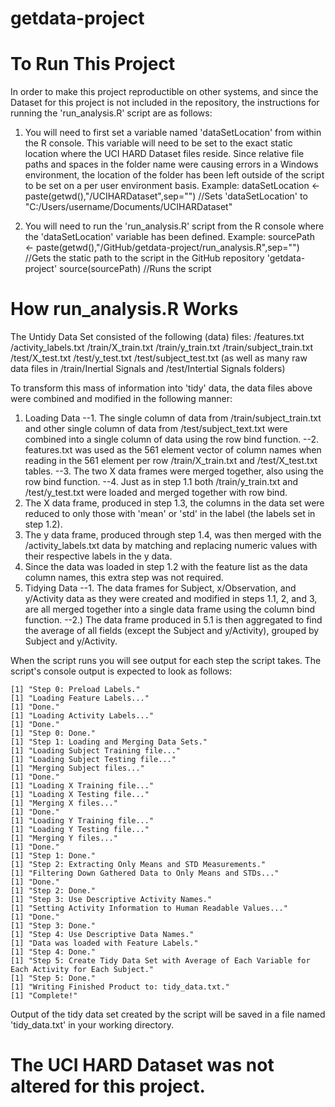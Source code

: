 # getdata-project

# To Run This Project
In order to make this project reproductible on other systems, and since the Dataset for this project is not included in the repository, the instructions for running the 'run_analysis.R' script are as follows:

1. You will need to first set a variable named 'dataSetLocation' from within the R console. This variable will need to be set to the exact static location where the UCI HARD Dataset files reside. Since relative file paths and spaces in the folder name were causing errors in a Windows environment, the location of the folder has been left outside of the script to be set on a per user environment basis.
	Example: 
			dataSetLocation <- paste(getwd(),"/UCIHARDataset",sep="")
			//Sets 'dataSetLocation' to "C:/Users/username/Documents/UCIHARDataset"

2. You will need to run the 'run_analysis.R' script from the R console where the 'dataSetLocation' variable has been defined. 
	Example:
			sourcePath <- paste(getwd(),"/GitHub/getdata-project/run_analysis.R",sep="") 
			//Gets the static path to the script in the GitHub repository 'getdata-project'
			source(sourcePath) 
			//Runs the script

# How run_analysis.R Works

The Untidy Data Set consisted of the following (data) files:
	/features.txt
	/activity_labels.txt
	/train/X_train.txt
	/train/y_train.txt
	/train/subject_train.txt
	/test/X_test.txt
	/test/y_test.txt
	/test/subject_test.txt
	(as well as many raw data files in /train/Inertial Signals and /test/Intertial Signals folders)

To transform this mass of information into 'tidy' data, the data files above were combined and modified in the following manner:

1. Loading Data
--1. The single column of data from /train/subject_train.txt and other single column of data from /test/subject_text.txt were combined into a single column of data using the row bind function.
--2. features.txt was used as the 561 element vector of column names when reading in the 561 element per row /train/X_train.txt and /test/X_test.txt tables.
--3. The two X data frames were merged together, also using the row bind function.
--4. Just as in step 1.1 both /train/y_train.txt and /test/y_test.txt were loaded and merged together with row bind.
2. The X data frame, produced in step 1.3, the columns in the data set were reduced to only those with 'mean' or 'std' in the label (the labels set in step 1.2).
3. The y data frame, produced through step 1.4, was then merged with the /activity_labels.txt data by matching and replacing numeric values with their respective labels in the y data.
4. Since the data was loaded in step 1.2 with the feature list as the data column names, this extra step was not required.
5. Tidying Data
--1. The data frames for Subject, x/Observation, and y/Activity data as they were created and modified in steps 1.1, 2, and 3, are all merged together into a single data frame using the column bind function.
--2.) The data frame produced in 5.1 is then aggregated to find the average of all fields (except the Subject and y/Activity), grouped by Subject and y/Activity.

When the script runs you will see output for each step the script takes. The script's console output is expected to look as follows:

	[1] "Step 0: Preload Labels."
	[1] "Loading Feature Labels..."
	[1] "Done."
	[1] "Loading Activity Labels..."
	[1] "Done."
	[1] "Step 0: Done."
	[1] "Step 1: Loading and Merging Data Sets."
	[1] "Loading Subject Training file..."
	[1] "Loading Subject Testing file..."
	[1] "Merging Subject files..."
	[1] "Done."
	[1] "Loading X Training file..."
	[1] "Loading X Testing file..."
	[1] "Merging X files..."
	[1] "Done."
	[1] "Loading Y Training file..."
	[1] "Loading Y Testing file..."
	[1] "Merging Y files..."
	[1] "Done."
	[1] "Step 1: Done."
	[1] "Step 2: Extracting Only Means and STD Measurements."
	[1] "Filtering Down Gathered Data to Only Means and STDs..."
	[1] "Done."
	[1] "Step 2: Done."
	[1] "Step 3: Use Descriptive Activity Names."
	[1] "Setting Activity Information to Human Readable Values..."
	[1] "Done."
	[1] "Step 3: Done."
	[1] "Step 4: Use Descriptive Data Names."
	[1] "Data was loaded with Feature Labels."
	[1] "Step 4: Done."
	[1] "Step 5: Create Tidy Data Set with Average of Each Variable for Each Activity for Each Subject."
	[1] "Step 5: Done."
	[1] "Writing Finished Product to: tidy_data.txt."
	[1] "Complete!"

 Output of the tidy data set created by the script will be saved in a file named 'tidy_data.txt' in your working directory.

# The UCI HARD Dataset was not altered for this project.